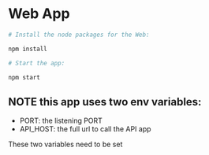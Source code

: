 # Web App

```sh
# Install the node packages for the Web:

npm install
```

```sh
# Start the app:

npm start
```

##  NOTE this app uses two env variables:

- PORT: the listening PORT
- API_HOST: the full url to call the API app

These two variables need to be set 
